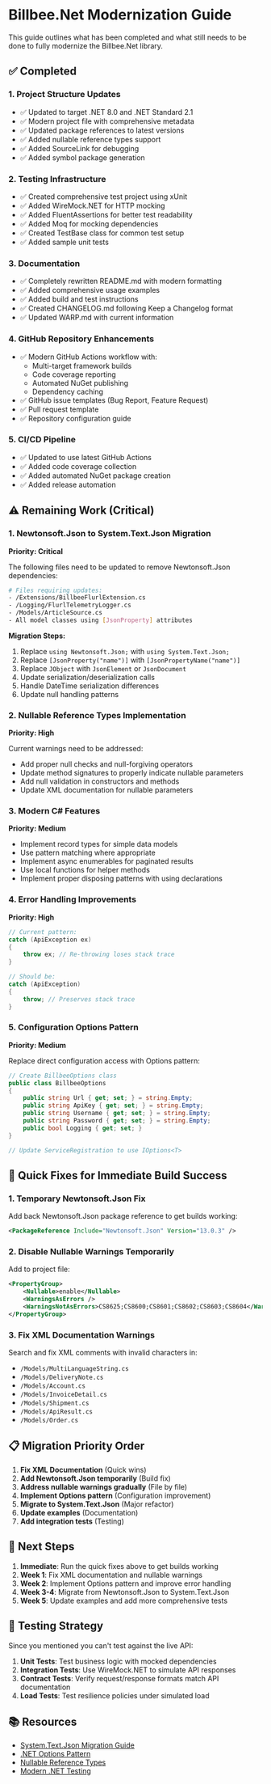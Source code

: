 # Billbee.Net Modernization Guide

This guide outlines what has been completed and what still needs to be done to fully modernize the Billbee.Net library.

## ✅ Completed

### 1. Project Structure Updates
- ✅ Updated to target .NET 8.0 and .NET Standard 2.1
- ✅ Modern project file with comprehensive metadata
- ✅ Updated package references to latest versions
- ✅ Added nullable reference types support
- ✅ Added SourceLink for debugging
- ✅ Added symbol package generation

### 2. Testing Infrastructure
- ✅ Created comprehensive test project using xUnit
- ✅ Added WireMock.NET for HTTP mocking
- ✅ Added FluentAssertions for better test readability
- ✅ Added Moq for mocking dependencies
- ✅ Created TestBase class for common test setup
- ✅ Added sample unit tests

### 3. Documentation
- ✅ Completely rewritten README.md with modern formatting
- ✅ Added comprehensive usage examples
- ✅ Added build and test instructions
- ✅ Created CHANGELOG.md following Keep a Changelog format
- ✅ Updated WARP.md with current information

### 4. GitHub Repository Enhancements
- ✅ Modern GitHub Actions workflow with:
  - Multi-target framework builds
  - Code coverage reporting
  - Automated NuGet publishing
  - Dependency caching
- ✅ GitHub issue templates (Bug Report, Feature Request)
- ✅ Pull request template
- ✅ Repository configuration guide

### 5. CI/CD Pipeline
- ✅ Updated to use latest GitHub Actions
- ✅ Added code coverage collection
- ✅ Added automated NuGet package creation
- ✅ Added release automation

## ⚠️ Remaining Work (Critical)

### 1. Newtonsoft.Json to System.Text.Json Migration
**Priority: Critical**

The following files need to be updated to remove Newtonsoft.Json dependencies:

```bash
# Files requiring updates:
- /Extensions/BillbeeFlurlExtension.cs
- /Logging/FlurlTelemetryLogger.cs  
- /Models/ArticleSource.cs
- All model classes using [JsonProperty] attributes
```

**Migration Steps:**
1. Replace `using Newtonsoft.Json;` with `using System.Text.Json;`
2. Replace `[JsonProperty("name")]` with `[JsonPropertyName("name")]`
3. Replace `JObject` with `JsonElement` or `JsonDocument`
4. Update serialization/deserialization calls
5. Handle DateTime serialization differences
6. Update null handling patterns

### 2. Nullable Reference Types Implementation
**Priority: High**

Current warnings need to be addressed:
- Add proper null checks and null-forgiving operators
- Update method signatures to properly indicate nullable parameters
- Add null validation in constructors and methods
- Update XML documentation for nullable parameters

### 3. Modern C# Features
**Priority: Medium**

- Implement record types for simple data models
- Use pattern matching where appropriate
- Implement async enumerables for paginated results
- Use local functions for helper methods
- Implement proper disposing patterns with using declarations

### 4. Error Handling Improvements
**Priority: High**

```csharp
// Current pattern:
catch (ApiException ex)
{
    throw ex; // Re-throwing loses stack trace
}

// Should be:
catch (ApiException)
{
    throw; // Preserves stack trace
}
```

### 5. Configuration Options Pattern
**Priority: Medium**

Replace direct configuration access with Options pattern:

```csharp
// Create BillbeeOptions class
public class BillbeeOptions
{
    public string Url { get; set; } = string.Empty;
    public string ApiKey { get; set; } = string.Empty;
    public string Username { get; set; } = string.Empty;
    public string Password { get; set; } = string.Empty;
    public bool Logging { get; set; }
}

// Update ServiceRegistration to use IOptions<T>
```

## 🔧 Quick Fixes for Immediate Build Success

### 1. Temporary Newtonsoft.Json Fix
Add back Newtonsoft.Json package reference to get builds working:

```xml
<PackageReference Include="Newtonsoft.Json" Version="13.0.3" />
```

### 2. Disable Nullable Warnings Temporarily
Add to project file:

```xml
<PropertyGroup>
    <Nullable>enable</Nullable>
    <WarningsAsErrors />
    <WarningsNotAsErrors>CS8625;CS8600;CS8601;CS8602;CS8603;CS8604</WarningsNotAsErrors>
</PropertyGroup>
```

### 3. Fix XML Documentation Warnings
Search and fix XML comments with invalid characters in:
- `/Models/MultiLanguageString.cs`
- `/Models/DeliveryNote.cs`
- `/Models/Account.cs`
- `/Models/InvoiceDetail.cs`
- `/Models/Shipment.cs`
- `/Models/ApiResult.cs`
- `/Models/Order.cs`

## 📋 Migration Priority Order

1. **Fix XML Documentation** (Quick wins)
2. **Add Newtonsoft.Json temporarily** (Build fix)
3. **Address nullable warnings gradually** (File by file)
4. **Implement Options pattern** (Configuration improvement)
5. **Migrate to System.Text.Json** (Major refactor)
6. **Update examples** (Documentation)
7. **Add integration tests** (Testing)

## 🎯 Next Steps

1. **Immediate**: Run the quick fixes above to get builds working
2. **Week 1**: Fix XML documentation and nullable warnings
3. **Week 2**: Implement Options pattern and improve error handling
4. **Week 3-4**: Migrate from Newtonsoft.Json to System.Text.Json
5. **Week 5**: Update examples and add more comprehensive tests

## 🧪 Testing Strategy

Since you mentioned you can't test against the live API:

1. **Unit Tests**: Test business logic with mocked dependencies
2. **Integration Tests**: Use WireMock.NET to simulate API responses
3. **Contract Tests**: Verify request/response formats match API documentation
4. **Load Tests**: Test resilience policies under simulated load

## 📚 Resources

- [System.Text.Json Migration Guide](https://docs.microsoft.com/en-us/dotnet/standard/serialization/system-text-json-migrate-from-newtonsoft-how-to)
- [.NET Options Pattern](https://docs.microsoft.com/en-us/aspnet/core/fundamentals/configuration/options)
- [Nullable Reference Types](https://docs.microsoft.com/en-us/dotnet/csharp/nullable-references)
- [Modern .NET Testing](https://docs.microsoft.com/en-us/dotnet/core/testing/)